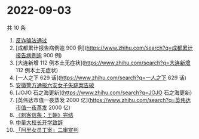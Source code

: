 # 2022-09-03

共 10 条

<!-- BEGIN -->
<!-- 最后更新时间 Sat Sep 03 2022 00:14:50 GMT+0800 (China Standard Time) -->

1. [反诈骗法通过](https://www.zhihu.com/search?q=反诈骗法通过)
1. [成都累计报告病例逾 900 例](https://www.zhihu.com/search?q=成都累计报告病例逾 900 例)
1. [大连新增 112 例本土无症状](https://www.zhihu.com/search?q=大连新增 112 例本土无症状)
1. [一人之下 629 话](https://www.zhihu.com/search?q=一人之下 629 话)
1. [安徽警方通报六安女子失踪案告破](https://www.zhihu.com/search?q=安徽警方通报六安女子失踪案告破)
1. [JOJO 石之海更新](https://www.zhihu.com/search?q=JOJO 石之海更新)
1. [英伟达市值一夜蒸发 2000 亿](https://www.zhihu.com/search?q=英伟达市值一夜蒸发 2000 亿)
1. [《刺客信条：王朝》完结](https://www.zhihu.com/search?q=《刺客信条：王朝》完结)
1. [中量大校长开学致辞](https://www.zhihu.com/search?q=中量大校长开学致辞)
1. [「阿里女员工案」二审宣判](https://www.zhihu.com/search?q=「阿里女员工案」二审宣判)

<!-- END -->
